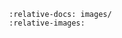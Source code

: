 ```{include} ../../../../docs/tutorials/01_automatic_cff_generation.md
   :relative-docs: images/
   :relative-images:
```
